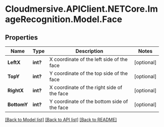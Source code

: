 # Cloudmersive.APIClient.NETCore.ImageRecognition.Model.Face
## Properties

Name | Type | Description | Notes
------------ | ------------- | ------------- | -------------
**LeftX** | **int?** | X coordinate of the left side of the face | [optional] 
**TopY** | **int?** | Y coordinate of the top side of the face | [optional] 
**RightX** | **int?** | X coordinate of the right side of the face | [optional] 
**BottomY** | **int?** | Y coordinate of the bottom side of the face | [optional] 

[[Back to Model list]](../README.md#documentation-for-models) [[Back to API list]](../README.md#documentation-for-api-endpoints) [[Back to README]](../README.md)

